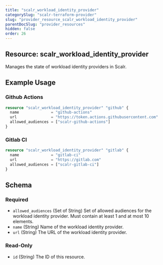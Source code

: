 ```yaml
---
title: "scalr_workload_identity_provider"
categorySlug: "scalr-terraform-provider"
slug: "provider_resource_scalr_workload_identity_provider"
parentDocSlug: "provider_resources"
hidden: false
order: 26
---
```

## Resource: scalr_workload_identity_provider

Manages the state of workload identity providers in Scalr.

## Example Usage

### Github Actions

```terraform
resource "scalr_workload_identity_provider" "github" {
  name              = "github-actions"
  url               = "https://token.actions.githubusercontent.com"
  allowed_audiences = ["scalr-github-actions"]
}
```

### Gitlab CI

```terraform
resource "scalr_workload_identity_provider" "gitlab" {
  name              = "gitlab-ci"
  url               = "https://gitlab.com"
  allowed_audiences = ["scalr-gitlab-ci"]
}
```

<!-- schema generated by tfplugindocs -->
## Schema

### Required

- `allowed_audiences` (Set of String) Set of allowed audiences for the workload identity provider. Must contain at least 1 and at most 10 elements.
- `name` (String) Name of the workload identity provider.
- `url` (String) The URL of the workload identity provider.

### Read-Only

- `id` (String) The ID of this resource.
